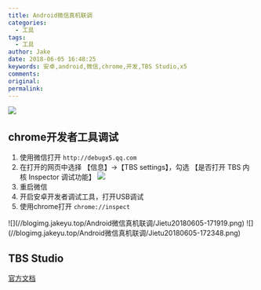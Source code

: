 ```yaml
---
title: Android微信真机联调
categories:
  - 工具
tags:
  - 工具
author: Jake
date: 2018-06-05 16:48:25
keywords: 安卓,android,微信,chrome,开发,TBS Studio,x5
comments:
original:
permalink:
---
```


![](//blogimg.jakeyu.top/Android微信真机联调/unnamed.png)

<!--more-->

## chrome开发者工具调试

1. 使用微信打开 `http://debugx5.qq.com`
2. 在打开的网页中选择 【信息】->【TBS settings】，勾选 【是否打开 TBS 内核 Inspector 调试功能】
![](//blogimg.jakeyu.top/Android微信真机联调/WechatIMG8.png)
3. 重启微信
4. 开启安卓开发者调试工具，打开USB调试
5. 使用chrome打开 `chrome://inspect`

<div class="swiper">
![](//blogimg.jakeyu.top/Android微信真机联调/Jietu20180605-171919.png)
![](//blogimg.jakeyu.top/Android微信真机联调/Jietu20180605-172348.png)
</div>

## TBS Studio

[官方文档](http://bbs.mb.qq.com/thread-1416936-1-1.html)
